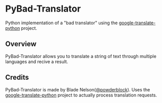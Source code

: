 PyBad-Translator
================

Python implementation of a "bad translator" using the [google-translate-python](https://github.com/terryyin/google-translate-python/) project.


## Overview
  PyBad-Translator allows you to translate a string of text through multiple languages and recive a result.
  
## Credits
  PyBad-Translator is made by Blade Nelson([@powderblock](https://github.com/powderblock)). Uses the [google-translate-python](https://github.com/terryyin/google-translate-python/) project to actually process translation requests.
